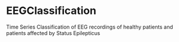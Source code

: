 # EEGClassification
Time Series Classification of EEG recordings of healthy patients and patients affected by Status Epilepticus
